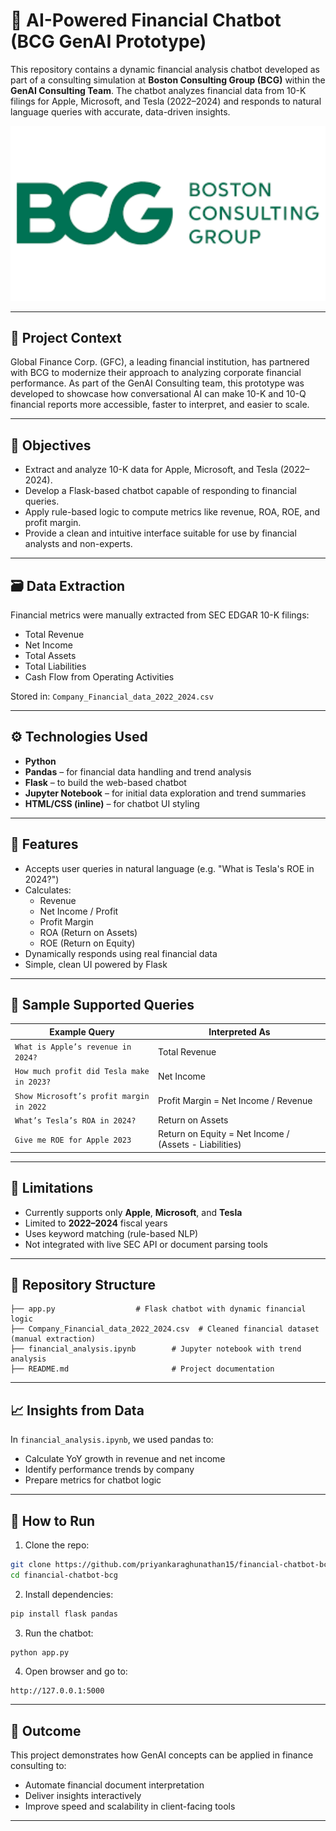 
# 💬 AI-Powered Financial Chatbot (BCG GenAI Prototype)

This repository contains a dynamic financial analysis chatbot developed as part of a consulting simulation at **Boston Consulting Group (BCG)** within the **GenAI Consulting Team**. The chatbot analyzes financial data from 10-K filings for Apple, Microsoft, and Tesla (2022–2024) and responds to natural language queries with accurate, data-driven insights.

<p align="center">
  <img src="images/bcg.png" alt="BCG Image" width="700"/>
</p>


---

## 🧠 Project Context

Global Finance Corp. (GFC), a leading financial institution, has partnered with BCG to modernize their approach to analyzing corporate financial performance. As part of the GenAI Consulting team, this prototype was developed to showcase how conversational AI can make 10-K and 10-Q financial reports more accessible, faster to interpret, and easier to scale.

---

## 🎯 Objectives

- Extract and analyze 10-K data for Apple, Microsoft, and Tesla (2022–2024).
- Develop a Flask-based chatbot capable of responding to financial queries.
- Apply rule-based logic to compute metrics like revenue, ROA, ROE, and profit margin.
- Provide a clean and intuitive interface suitable for use by financial analysts and non-experts.

---

## 🗃️ Data Extraction

Financial metrics were manually extracted from SEC EDGAR 10-K filings:
- Total Revenue
- Net Income
- Total Assets
- Total Liabilities
- Cash Flow from Operating Activities

Stored in: `Company_Financial_data_2022_2024.csv`

---

## ⚙️ Technologies Used

- **Python**
- **Pandas** – for financial data handling and trend analysis
- **Flask** – to build the web-based chatbot
- **Jupyter Notebook** – for initial data exploration and trend summaries
- **HTML/CSS (inline)** – for chatbot UI styling

---

## 🤖 Features

- Accepts user queries in natural language (e.g. "What is Tesla's ROE in 2024?")
- Calculates:
  - Revenue
  - Net Income / Profit
  - Profit Margin
  - ROA (Return on Assets)
  - ROE (Return on Equity)
- Dynamically responds using real financial data
- Simple, clean UI powered by Flask

---

## 💬 Sample Supported Queries

| Example Query                                 | Interpreted As                     |
|----------------------------------------------|------------------------------------|
| `What is Apple’s revenue in 2024?`           | Total Revenue                      |
| `How much profit did Tesla make in 2023?`    | Net Income                         |
| `Show Microsoft’s profit margin in 2022`     | Profit Margin = Net Income / Revenue |
| `What’s Tesla’s ROA in 2024?`                | Return on Assets                   |
| `Give me ROE for Apple 2023`                 | Return on Equity = Net Income / (Assets - Liabilities) |

---

## 🚧 Limitations

- Currently supports only **Apple**, **Microsoft**, and **Tesla**
- Limited to **2022–2024** fiscal years
- Uses keyword matching (rule-based NLP)
- Not integrated with live SEC API or document parsing tools

---

## 📂 Repository Structure

```
├── app.py                  # Flask chatbot with dynamic financial logic
├── Company_Financial_data_2022_2024.csv  # Cleaned financial dataset (manual extraction)
├── financial_analysis.ipynb        # Jupyter notebook with trend analysis
├── README.md                       # Project documentation
```

---

## 📈 Insights from Data

In `financial_analysis.ipynb`, we used pandas to:
- Calculate YoY growth in revenue and net income
- Identify performance trends by company
- Prepare metrics for chatbot logic

---

## 🚀 How to Run

1. Clone the repo:
```bash
git clone https://github.com/priyankaraghunathan15/financial-chatbot-bcg.git
cd financial-chatbot-bcg
```

2. Install dependencies:
```bash
pip install flask pandas
```

3. Run the chatbot:
```bash
python app.py
```

4. Open browser and go to:
```
http://127.0.0.1:5000
```

---

## 🏁 Outcome

This project demonstrates how GenAI concepts can be applied in finance consulting to:
- Automate financial document interpretation
- Deliver insights interactively
- Improve speed and scalability in client-facing tools

---



